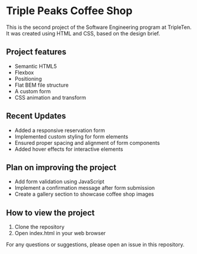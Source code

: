 # Triple Peaks Coffee Shop

This is the second project of the Software Engineering program at TripleTen. It was created using HTML and CSS, based on the design brief.

## Project features

- Semantic HTML5
- Flexbox
- Positioning
- Flat BEM file structure
- A custom form
- CSS animation and transform

## Recent Updates

- Added a responsive reservation form
- Implemented custom styling for form elements
- Ensured proper spacing and alignment of form components
- Added hover effects for interactive elements

## Plan on improving the project

- Add form validation using JavaScript
- Implement a confirmation message after form submission
- Create a gallery section to showcase coffee shop images

## How to view the project

1. Clone the repository
2. Open index.html in your web browser

For any questions or suggestions, please open an issue in this repository.
